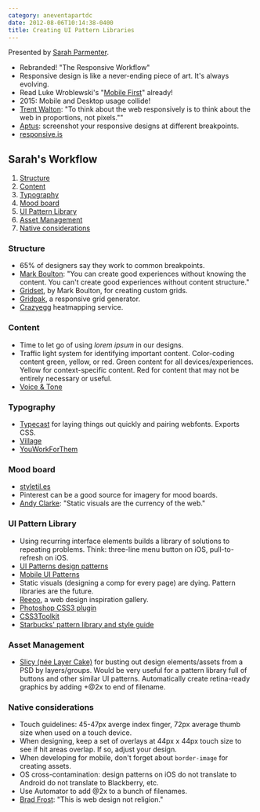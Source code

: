 ```yaml
---
category: aneventapartdc
date: 2012-08-06T10:14:38-0400
title: Creating UI Pattern Libraries
---
```


Presented by [Sarah Parmenter](http://www.sazzy.co.uk/).

- Rebranded! "The Responsive Workflow"
- Responsive design is like a never-ending piece of art. It's always evolving.
- Read Luke Wroblewski's "[Mobile First](http://www.abookapart.com/products/mobile-first/)" already!
- 2015: Mobile and Desktop usage collide!
- [Trent Walton](http://trentwalton.com/2012/02/02/redefined/): "To think about the web responsively is to think about the web in proportions, not pixels.""
- [Aptus](http://itunes.apple.com/us/app/aptus/id510487565?mt=12): screenshot your responsive designs at different breakpoints.
- [responsive.is](http://responsive.is/)

## Sarah's Workflow ##

1. [Structure](#structure)
2. [Content](#content)
3. [Typography](#typography)
4. [Mood board](#mood-board)
5. [UI Pattern Library](#ui-pattern-library)
6. [Asset Management](#asset-management)
7. [Native considerations](#native-considerations)

### Structure ###

- 65% of designers say they work to common breakpoints.
- [Mark Boulton](http://www.markboulton.co.uk/): "You can create good experiences without knowing the content. You can't create good experiences without content structure."
- [Gridset](http://gridsetapp.com/), by Mark Boulton, for creating custom grids.
- [Gridpak](http://gridpak.com/), a responsive grid generator.
- [Crazyegg](http://www.crazyegg.com/) heatmapping service.

### Content ###

- Time to let go of using _lorem ipsum_ in our designs.
- Traffic light system for identifying important content. Color-coding content green, yellow, or red. Green content for all devices/experiences. Yellow for context-specific content. Red for content that may not be entirely necessary or useful.
- [Voice & Tone](http://voiceandtone.com/)

### Typography ###

- [Typecast](http://beta.typecastapp.com/) for laying things out quickly and pairing webfonts. Exports CSS.
- [Village](http://vllg.com/)
- [YouWorkForThem](http://www.youworkforthem.com/)

### Mood board ###

- [styletil.es](http://styletil.es/)
- Pinterest can be a good source for imagery for mood boards.
- [Andy Clarke](http://stuffandnonsense.co.uk/): "Static visuals are the currency of the web."

### UI Pattern Library ###

- Using recurring interface elements builds a library of solutions to repeating problems. Think: three-line menu button on iOS, pull-to-refresh on iOS.
- [UI Patterns design patterns](http://ui-patterns.com/patterns/)
- [Mobile UI Patterns](http://mobile-patterns.com/)
- Static visuals (designing a comp for every page) are dying. Pattern libraries are the future.
- [Reeoo](http://reeoo.com/), a web design inspiration gallery.
- [Photoshop CSS3 plugin](http://css3ps.com/)
- [CSS3Toolkit](http://css3toolkit.com/)
- [Starbucks' pattern library and style guide](http://www.starbucks.com/static/reference/styleguide/)

### Asset Management ###

- [Slicy (née Layer Cake)](http://macrabbit.com/slicy/) for busting out design elements/assets from a PSD by layers/groups. Would be very useful for a pattern library full of buttons and other similar UI patterns. Automatically create retina-ready graphics by adding +@2x to end of filename.

### Native considerations ###

- Touch guidelines: 45-47px averge index finger, 72px average thumb size when used on a touch device.
- When designing, keep a set of overlays at 44px x 44px touch size to see if hit areas overlap. If so, adjust your design.
- When developing for mobile, don't forget about `border-image` for creating assets.
- OS cross-contamination: design patterns on iOS do not translate to Android do not translate to Blackberry, etc.
- Use Automator to add @2x to a bunch of filenames.
- [Brad Frost](http://bradfrostweb.com/): "This is web design not religion."
